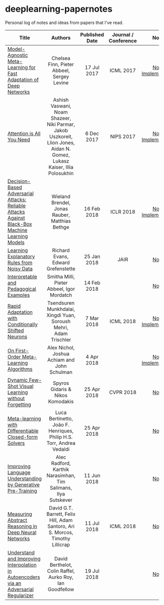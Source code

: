 # deeplearning-papernotes

Personal log of notes and ideas from papers that I've read.

| Title | Authors | Published Date | Journal / Conference | Notes |
|---|:---:|:---:|:---:|:---:|
| [Model-Agnostic Meta-Learning for Fast Adaptation of Deep Networks](https://arxiv.org/abs/1703.03400) | Chelsea Finn, Pieter Abbeel, Sergey Levine | 17 Jul 2017 | ICML 2017 | [Notes](https://github.com/greentfrapp/deeplearning-papernotes/blob/master/notes/maml.md) [Implementation](https://github.com/greentfrapp/maml-reptile) |
| [Attention is All You Need](https://arxiv.org/abs/1706.03762) | Ashish Vaswani, Noam Shazeer, Niki Parmar, Jakob Uszkoreit, Llion Jones, Aidan N. Gomez, Lukasz Kaiser, Illia Polosukhin | 6 Dec 2017 | NIPS 2017 | [Notes](https://github.com/greentfrapp/deeplearning-papernotes/blob/master/notes/transformer.md) [Implementation](https://github.com/greentfrapp/attention-primer) |
| [Decision-Based Adversarial Attacks: Reliable Attacks Against Black-Box Machine Learning Models](https://arxiv.org/abs/1712.04248) | Wieland Brendel, Jonas Rauber, Matthias Bethge | 16 Feb 2018 | ICLR 2018 | [Notes](https://github.com/greentfrapp/deeplearning-papernotes/blob/master/notes/boundary-attack.md) [Implementation](https://github.com/greentfrapp/boundary-attack) |
| [Learning Explanatory Rules from Noisy Data](https://arxiv.org/abs/1711.04574) | Richard Evans, Edward Grefenstette | 25 Jan 2018 | JAIR | [Notes](https://github.com/greentfrapp/deeplearning-papernotes/blob/master/notes/delta-ilp.md)|
| [Interpretable and Pedagogical Examples](https://arxiv.org/abs/1711.00694) | Smitha Milli, Pieter Abbeel, Igor Mordatch | 14 Feb 2018 |  | [Notes](https://github.com/greentfrapp/deeplearning-papernotes/blob/master/notes/pedagogical.md)|
| [Rapid Adaptation with Conditionally Shifted Neurons](https://arxiv.org/abs/1706.03762) | Tsendsuren Munkhdalai, Xingdi Yuan, Soroush Mehri, Adam Trischler | 7 Mar 2018 | ICML 2018 | [Notes](https://github.com/greentfrapp/deeplearning-papernotes/blob/master/notes/csn.md) [Implementation](https://github.com/greentfrapp/cond-shift-neurons) |
| [On First-Order Meta-Learning Algorithms](https://arxiv.org/abs/1803.02999) | Alex Nichol, Joshua Achiam and John Schulman | 4 Apr 2018 |  | [Notes](https://github.com/greentfrapp/deeplearning-papernotes/blob/master/notes/reptile.md) [Implementation](https://github.com/greentfrapp/maml-reptile) |
| [Dynamic Few-Shot Visual Learning without Forgetting](https://arxiv.org/abs/1804.09458) | Spyros Gidaris & Nikos Komodakis | 25 Apr 2018 | CVPR 2018 | [Notes](https://github.com/greentfrapp/deeplearning-papernotes/blob/master/notes/learning-without-forgetting.md)|
| [Meta-learning with Differentiable Closed-form Solvers](https://arxiv.org/abs/1805.08136) | Luca Bertinetto, João F. Henriques, Philip H.S. Torr, Andrea Vedaldi | 25 Apr 2018 |  | [Notes](https://github.com/greentfrapp/deeplearning-papernotes/blob/master/notes/metalearning-closed-form.md)|
| [Improving Language Understanding by Generative Pre-Training](https://blog.openai.com/language-unsupervised/) | Alec Radford, Karthik Narasimhan, Tim Salimans, Ilya Sutskever | 11 Jun 2018 |  | [Notes](https://github.com/greentfrapp/deeplearning-papernotes/blob/master/notes/unsupervised-lang-understanding.md)|
| [Measuring Abstract Reasoning in Deep Neural Networks](https://arxiv.org/abs/1807.04225) | David G.T. Barrett, Felix Hill, Adam Santoro, Ari S. Morcos, Timothy Lillicrap | 11 Jul 2018 | ICML 2018 | [Notes](https://github.com/greentfrapp/deeplearning-papernotes/blob/master/notes/abstract-reasoning.md)|
| [Understand and Improving Interpolation in Autoencoders via an Adversarial Regularizer](https://arxiv.org/abs/1807.07543) | David Berthelot, Colin Raffel, Aurko Roy, Ian Goodfellow | 19 Jul 2018 |  | [Notes](https://github.com/greentfrapp/deeplearning-papernotes/blob/master/notes/interpolation-adversarial.md)|
